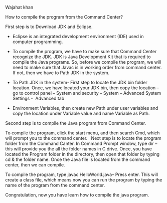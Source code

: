 

Wajahat khan


How to compile the program from the Command Center? 

First step is to Download JDK and Eclipse.

- Eclipse is an integrated
development environment (IDE) used in computer programming. 

- To compile the program, we have
to make sure that Command Center recognize the JDK. JDK is Java Development Kit
that is required to compile the Java programs. So, before we compile the
program, we will need to make sure that Javac is in working order from command
center. If not, then we have to Path JDK in the system. 

- To Path JDK in the system- First
step to locate the JDK bin folder location. Once, we have located your JDK bin,
then copy the location – go to control panel – System and security – System –
Advanced System Settings -  Advanced tab
- Environment Variables, then create new Path under user variables and copy the
location under Variable value and name Variable as Path. 

Second step is to compile the Java program from Command
Center. 

To compile the program, click the start menu,
and then search Cmd, which will prompt you to the command center. 
 
Next step is to locate the program folder from
the Command Canter. In Command Prompt window, type dir – this will provide you
the all the folder names in C drive. Once, you have located the Program folder
in the directory, then open that folder by typing cd & the folder name. Once the Java file is located from the command
center, then we can compile. 

To compile the program, type javac HelloWorld.java– Press enter. This will create a class file, which means now you can run the
program by typing the name of the program from the command center.  

Congratulation, now you have learn how to compile the java program. 







